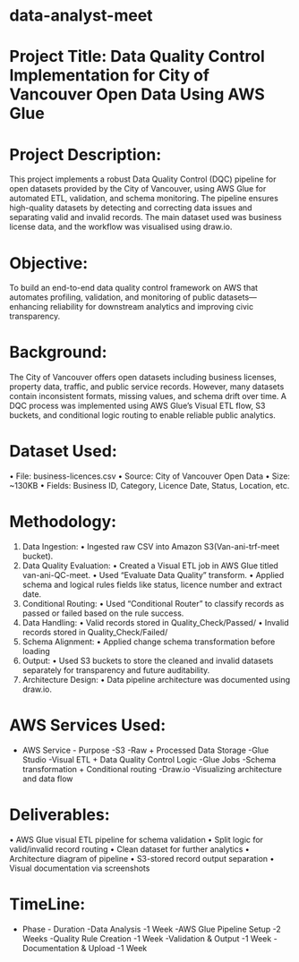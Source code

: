 # data-analyst-meet
# Project Title: Data Quality Control Implementation for City of Vancouver Open Data Using AWS Glue
# Project Description:
This project implements a robust Data Quality Control (DQC) pipeline for open datasets provided by the City of Vancouver, using AWS Glue for automated ETL, validation, and schema monitoring. The pipeline ensures high-quality datasets by detecting and correcting data issues and separating valid and invalid records. The main dataset used was business license data, and the workflow was visualised using draw.io.
# Objective:
To build an end-to-end data quality control framework on AWS that automates profiling, validation, and monitoring of public datasets—enhancing reliability for downstream analytics and improving civic transparency.
# Background:
The City of Vancouver offers open datasets including business licenses, property data, traffic, and public service records. However, many datasets contain inconsistent formats, missing values, and schema drift over time. A DQC process was implemented using AWS Glue’s Visual ETL flow, S3 buckets, and conditional logic routing to enable reliable public analytics.
# Dataset Used:
  •	File: business-licences.csv
  •	Source: City of Vancouver Open Data
  •	Size: ~130KB
  •	Fields: Business ID, Category, Licence Date, Status, Location, etc.
# Methodology:
1.	Data Ingestion: 
  •	Ingested raw CSV into Amazon S3(Van-ani-trf-meet bucket).
2.	Data Quality Evaluation: 
  •	Created a Visual ETL job in AWS Glue titled van-ani-QC-meet.
  •	Used “Evaluate Data Quality” transform.
  •	Applied schema and logical rules fields like status, licence number and extract date.
3.	Conditional Routing:
  •	Used “Conditional Router” to classify records as passed or failed based on the rule success.
4.	Data Handling:
  •	Valid records stored in Quality_Check/Passed/
  •	Invalid records stored in Quality_Check/Failed/
5.	Schema Alignment:
  •	Applied change schema transformation before loading
6.	Output:
  •	Used S3 buckets to store the cleaned and invalid datasets separately for transparency and future auditability.
7.	Architecture Design:
  •	Data pipeline architecture was documented using draw.io.
# AWS Services Used:
- AWS Service    - Purpose
  -S3	              -Raw + Processed Data Storage
  -Glue Studio	   -Visual ETL + Data Quality Control Logic
  -Glue Jobs 	     -Schema transformation + Conditional routing
  -Draw.io	       -Visualizing architecture and data flow
# Deliverables:
  •	AWS Glue visual ETL pipeline for schema validation
  •	Split logic for valid/invalid record routing
  •	Clean dataset for further analytics
  •	Architecture diagram of pipeline
  •	S3-stored record output separation
  •	Visual documentation via screenshots
# TimeLine:
- Phase	                    - Duration
-Data Analysis	              -1 Week
-AWS Glue Pipeline Setup	    -2 Weeks
-Quality Rule Creation	      -1 Week
-Validation & Output	        -1 Week
-Documentation & Upload	      -1 Week




